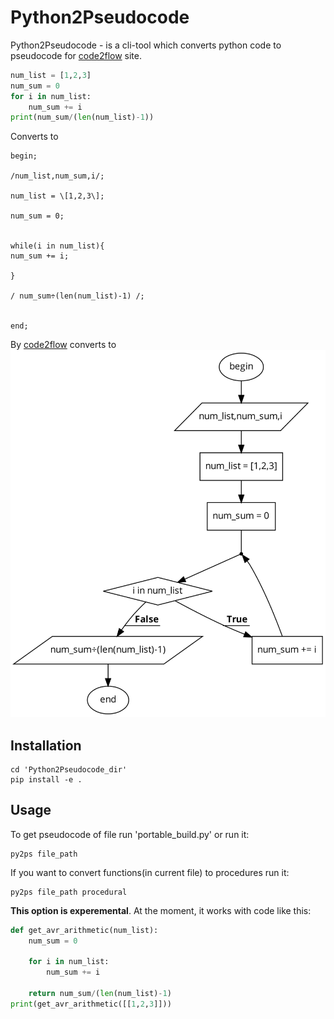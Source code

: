 # Python2Pseudocode
Python2Pseudocode - is a cli-tool which converts python code to pseudocode for [code2flow](http://app.code2flow.com "code2flow") site.

```python
num_list = [1,2,3]
num_sum = 0
for i in num_list:
    num_sum += i
print(num_sum/(len(num_list)-1))
```
Converts to
```
begin;

/num_list,num_sum,i/;

num_list = \[1,2,3\];

num_sum = 0;


while(i in num_list){
num_sum += i;

}

/ num_sum÷(len(num_list)-1) /;


end;
```
By [code2flow](http://app.code2flow.com "code2flow") converts to
![](./converted.png)

## Installation
```shell
cd 'Python2Pseudocode_dir' 
pip install -e .
```

## Usage

To get pseudocode of file run 'portable_build.py' or run it:
```shell
py2ps file_path
```
If you want to convert functions(in current file) to procedures run it:
```shell
py2ps file_path procedural
```
**This option is experemental**. At the moment,  it works with code like this: 
```python
def get_avr_arithmetic(num_list):
    num_sum = 0

    for i in num_list:
        num_sum += i

    return num_sum/(len(num_list)-1)
print(get_avr_arithmetic([[1,2,3]]))
```
